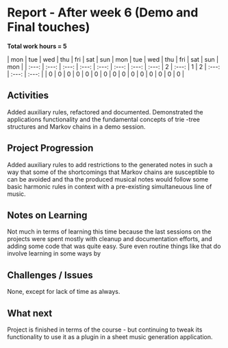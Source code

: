 # Report - After week 6 (Demo and Final touches)

**Total work hours = 5**

| mon | tue | wed | thu | fri | sat | sun | mon | tue | wed | thu | fri | sat | sun | mon |
| :---: | :---: | :---: | :---: | :---: | :---: | :---: | :---: | 2 | :---: | 1 | 2 | :---: | :---: | :---: |
| 0 | 0 | 0 | 0 | 0 | 0 | 0 | 0 | 0 | 0 | 0 | 0 | 0 | 0 | 0 |

## Activities

Added auxiliary rules, refactored and documented.
Demonstrated the applications functionality and the fundamental concepts of trie -tree structures and Markov chains in a demo session.

## Project Progression

Added auxiliary rules to add restrictions to the generated notes in such a way that some of the shortcomings that Markov chains are susceptible to can be avoided and tha the produced musical notes would follow some basic harmonic rules in context with a pre-existing simultaneuous line of music.

## Notes on Learning

Not much in terms of learning this time because the last sessions on the projects were spent mostly with cleanup and documentation efforts, and adding some code that was quite easy. Sure even routine things like that do involve learning in some ways by 

## Challenges / Issues

None, except for lack of time as always.

## What next

Project is finished in terms of the course - but continuing to tweak its functionality to use it as a plugin in a sheet music generation application.

